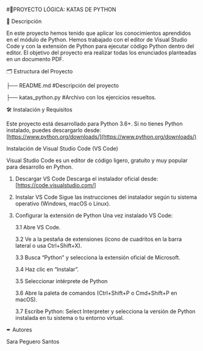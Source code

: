 #📝PROYECTO LÓGICA: KATAS DE PYTHON


📖 Descripción


En este proyecto hemos tenido que aplicar los conocimientos aprendidos en el módulo de Python. Hemos trabajado con el editor de Visual Studio Code y con la extensión de Python para ejecutar código Python dentro del editor. El objetivo del proyecto era realizar todas los enunciados planteadas en un documento PDF.

🗂 Estructura del Proyecto


├── README.md #Descripción del proyecto

├── katas_python.py #Archivo con los ejercicios resueltos. 

🛠 Instalación y Requisitos


Este proyecto está desarrollado para Python 3.6+. Si no tienes Python instalado, puedes descargarlo desde:  
  [https://www.python.org/downloads/](https://www.python.org/downloads/)  
 
Instalación de Visual Studio Code (VS Code)

Visual Studio Code es un editor de código ligero, gratuito y muy popular para desarrollo en Python.

1. Descargar VS Code
Descarga el instalador oficial desde:
[https://code.visualstudio.com/]

2. Instalar VS Code
Sigue las instrucciones del instalador según tu sistema operativo (Windows, macOS o Linux).

3. Configurar la extensión de Python
Una vez instalado VS Code:

   3.1 Abre VS Code.
   
   3.2 Ve a la pestaña de extensiones (icono de cuadritos en la barra lateral o usa Ctrl+Shift+X).
   
   3.3 Busca “Python” y selecciona la extensión oficial de Microsoft.
   
   3.4 Haz clic en “Instalar”.
   
   3.5 Seleccionar intérprete de Python
   
   3.6 Abre la paleta de comandos (Ctrl+Shift+P o Cmd+Shift+P en macOS).
   
   3.7 Escribe Python: Select Interpreter y selecciona la versión de Python instalada en tu sistema o tu entorno virtual.
   

✒ Autores


Sara Peguero Santos
